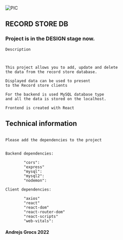 



![PIC](https://miro.medium.com/max/1400/1*nwzoTtl5Eq3jNiuvMFULdw.jpeg)


## RECORD STORE DB 

### Project is in the DESIGN stage now.


```
Description



This project allows you to add, update and delete
the data from the record store database.

Displayed data can be used to present
to the Record store clients

For the backend is used MySQL database type
and all the data is stored on the localhost.

Frontend is created with React

```

## Technical information

```

Please add the dependencies to the project


Backend dependencies:

        "cors": 
        "express"
        "mysql":
        "mysql2": 
        "nodemon":

Client dependencies:

        "axios"
        "react"
        "react-dom"
        "react-router-dom"
        "react-scripts"
        "web-vitals":

```




#### Andrejs Grocs 2022